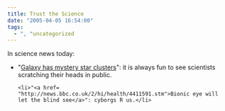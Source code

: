 ```yaml
---
title: Trust the Science
date: "2005-04-05 16:54:00"
tags:
  - ", "uncategorized
---
```

<p>In science news today:<br  /></p>

  <ul>
    <li>"<a href=
    "http://news.bbc.co.uk/2/hi/science/nature/4412287.stm">Galaxy
    has mystery star clusters</a>": it is always fun to see
    scientists scratching their heads in public.</li>

    <li>"<a href=
    "http://news.bbc.co.uk/2/hi/health/4411591.stm">Bionic eye will
    let the blind see</a>": cyborgs R us.</li>
  </ul>

